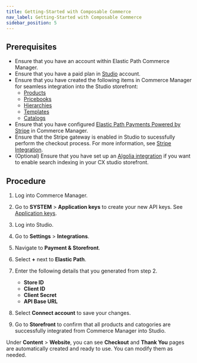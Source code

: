 ```yaml
---
title: Getting-Started with Composable Commerce
nav_label: Getting-Started with Composable Commerce
sidebar_position: 5
---
```


## Prerequisites

- Ensure that you have an account within Elastic Path Commerce Manager.
- Ensure that you have a paid plan in [Studio](https://app.unstack.com/) account.
- Ensure that you have created the following items in Commerce Manager for seamless integration into the Studio storefront:
    - [Products](/docs/pxm/products/pxm-products-commerce-manager/overview)
    - [Pricebooks](/docs/commerce-manager/product-experience-manager/pricebooks/pxm-pricebooks)
    - [Hierarchies](/docs/pxm/hierarchies/hierarchy)
    - [Templates](/docs/pxm/products/extending-pxm-products/templates#templates)
    - [Catalogs](/docs/pxm/catalogs/catalogs-cm/catalog-configuration)
- Ensure that you have configured [Elastic Path Payments Powered by Stripe](/docs/commerce-cloud/payments/payment-gateway-cm/ep-payments-powered-by-stripe) in Commerce Manager.
- Ensure that the Stripe gateway is enabled in Studio to sucessfully perform the checkout process. For more information, see [Stripe Integration](/docs/studio/Integrations/Integrating-stripe).
- (Optional) Ensure that you have set up an [Algolia integration](/docs/studio/Integrations/algolia) if you want to enable search indexing in your CX studio storefront.

## Procedure

1. Log into Commerce Manager.
1. Go to **SYSTEM** > **Application keys** to create your new API keys. See [Application keys](/guides/Getting-Started/authentication/application-keys/application-keys-cm).
1. Log into Studio.
1. Go to **Settings** > **Integrations**.
1. Navigate to **Payment & Storefront**.
1. Select **+** next to **Elastic Path**.
1. Enter the following details that you generated from step 2.

    - **Store ID**
    - **Client ID**
    - **Client Secret**
    - **API Base URL**

1. Select **Connect account** to save your changes. 
1. Go to **Storefront** to confirm that all products and catogories are successfully integrated from Commerce Manager into Studio.

Under **Content** > **Website**, you can see **Checkout** and **Thank You** pages are automatically created and ready to use. You can modify them as needed.
